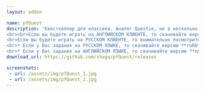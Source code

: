 ```yaml
---
layout: addon

name: pfQuest
description: 'Квестхелпер для классики. Аналог Questie, но в несколько раз лучше. Оставляет отметки на карте мира, тем самым указывая вам, куда следует бежать для выполнения того или иного задания. На данный момент интерфейс на английском, как автор сделает возможность перевода мы сразу же переведем.
<br><br>Если вы будете играть на АНГЛИЙСКОМ КЛИЕНТЕ, то скачивайте версию **enUS**.
<br>Если вы будете играть на РУССКОМ КЛИЕНТЕ, то внимательно посмотрите на каком языке у Вас задания в игре!
<br>* Если у Вас задания на РУССКОМ ЯЗЫКЕ, то скачивайте версию **ruRU**.
<br>* Если у Вас задания на АНГЛИЙСКОМ ЯЗЫКЕ, то скачивайте версию **noLoc**.'
download_url: https://github.com/shagu/pfQuest/releases

screenshots:
 - url: /assets/img/pfQuest_1.jpg
 - url: /assets/img/pfQuest_2.jpg
---
```

